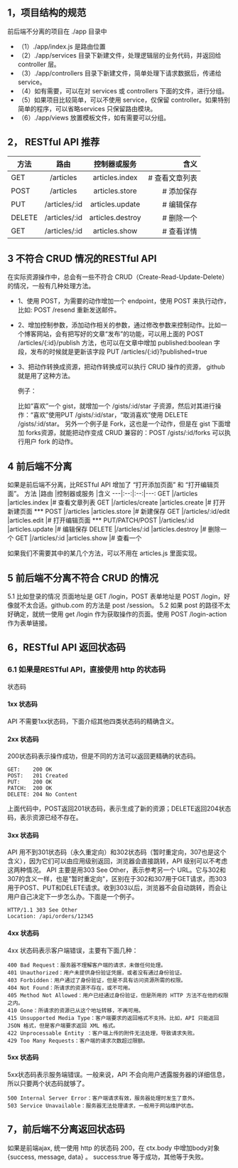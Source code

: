 ## 1，项目结构的规范
前后端不分离的项目在 ./app 目录中
- （1）./app/index.js 是路由位置 
- （2）./app/services 目录下新建文件，处理逻辑层的业务代码，并返回给 controller 层。
- （3）./app/controllers 目录下新建文件，简单处理下请求数据后，传递给 service。
- （4）如有需要，可以在对 services 或 controllers 下面的文件，进行分组。
- （5）如果项目比较简单，可以不使用 service，仅保留 controller。如果特别简单的程序，可以省略services 只保留路由模块。
- （6）./app/views 放置模板文件，如有需要可以分组。


## 2， RESTful API 推荐
方法         |路由           |控制器或服务        |含义
---|:--:|:--:|---:
GET         |/articles      |articles.index   |# 查看文章列表
POST        |/articles      |articles.store   |# 添加保存
PUT         |/articles/:id  |articles.update  |# 编辑保存
DELETE      |/articles/:id  |articles.destroy |# 删除一个
GET         |/articles/:id  |articles.show    |# 查看详情



## 3 不符合 CRUD 情况的RESTful API
在实际资源操作中，总会有一些不符合 CRUD（Create-Read-Update-Delete） 的情况，一般有几种处理方法。
- 1、使用 POST，为需要的动作增加一个 endpoint，使用 POST 来执行动作，比如: POST /resend 重新发送邮件。
- 2、增加控制参数，添加动作相关的参数，通过修改参数来控制动作。比如一个博客网站，会有把写好的文章“发布”的功能，可以用上面的 POST /articles/{:id}/publish 方法，也可以在文章中增加 published:boolean 字段，发布的时候就是更新该字段 PUT /articles/{:id}?published=true
- 3、把动作转换成资源，把动作转换成可以执行 CRUD 操作的资源， github 就是用了这种方法。

  例子：
  
  比如“喜欢”一个 gist，就增加一个 /gists/:id/star 子资源，然后对其进行操作：“喜欢”使用PUT /gists/:id/star，“取消喜欢”使用 DELETE /gists/:id/star。
  另外一个例子是 Fork，这也是一个动作，但是在 gist 下面增加 forks资源，就能把动作变成 CRUD 兼容的：POST /gists/:id/forks 可以执行用户 fork 的动作。



## 4 前后端不分离
如果是前后端不分离，比RESTful API 增加了 “打开添加页面” 和 “打开编辑页面”。
方法             |路由                   |控制器或服务         |含义
---|:--:|:--:|---:
GET             |/articles              |articles.index     |# 查看文章列表
GET             |/articles/create       |articles.create    |# 打开新建页面 ***
POST            |/articles              |articles.store     |# 新建保存
GET             |/articles/:id/edit     |articles.edit      |# 打开编辑页面 ***
PUT/PATCH/POST  |/articles/:id          |articles.update    |# 编辑保存
DELETE          |/articles/:id          |articles.destroy   |# 删除一个
GET             |/articles/:id          |articles.show      |# 查看一个

如果我们不需要其中的某几个方法，可以不用在 articles.js 里面实现。



## 5 前后端不分离不符合 CRUD 的情况
5.1 比如登录的情况 页面地址是 GET /login，POST 表单地址是 POST /login，好像就不太合适。github.com 的方法是 post /session。
5.2 如果 post 的路径不太好确定，就统一使用 get /login 作为获取操作的页面。使用 POST /login-action 作为表单链接。



## 6，RESTful API 返回状态码

### 6.1 如果是RESTful API，直接使用 http 的状态码
状态码
#### 1xx 状态码
API 不需要1xx状态码，下面介绍其他四类状态码的精确含义。

#### 2xx 状态码
200状态码表示操作成功，但是不同的方法可以返回更精确的状态码。
```
GET:    200 OK
POST:   201 Created
PUT:    200 OK
PATCH:  200 OK
DELETE: 204 No Content
```
上面代码中，POST返回201状态码，表示生成了新的资源；DELETE返回204状态码，表示资源已经不存在。

#### 3xx 状态码
API 用不到301状态码（永久重定向）和302状态码（暂时重定向，307也是这个含义），因为它们可以由应用级别返回，浏览器会直接跳转，API 级别可以不考虑这两种情况。
API 主要是用303 See Other，表示参考另一个 URL。它与302和307的含义一样，也是"暂时重定向"，区别在于302和307用于GET请求，而303用于POST、PUT和DELETE请求。收到303以后，浏览器不会自动跳转，而会让用户自己决定下一步怎么办。下面是一个例子。
```
HTTP/1.1 303 See Other
Location: /api/orders/12345
```

#### 4xx 状态码
4xx 状态码表示客户端错误，主要有下面几种：
```
400 Bad Request：服务器不理解客户端的请求，未做任何处理。
401 Unauthorized：用户未提供身份验证凭据，或者没有通过身份验证。
403 Forbidden：用户通过了身份验证，但是不具有访问资源所需的权限。
404 Not Found：所请求的资源不存在，或不可用。
405 Method Not Allowed：用户已经通过身份验证，但是所用的 HTTP 方法不在他的权限之内。
410 Gone：所请求的资源已从这个地址转移，不再可用。
415 Unsupported Media Type：客户端要求的返回格式不支持。比如，API 只能返回 JSON 格式，但是客户端要求返回 XML 格式。
422 Unprocessable Entity ：客户端上传的附件无法处理，导致请求失败。
429 Too Many Requests：客户端的请求次数超过限额。
```

#### 5xx 状态码
5xx状态码表示服务端错误。一般来说，API 不会向用户透露服务器的详细信息，所以只要两个状态码就够了。
```
500 Internal Server Error：客户端请求有效，服务器处理时发生了意外。
503 Service Unavailable：服务器无法处理请求，一般用于网站维护状态。
```


## 7，前后端不分离返回状态码
如果是前端ajax, 统一使用 http 的状态码 200，在 ctx.body 中增加body对象 {success, message, data} 。
success:true 等于成功，其他等于失败。







